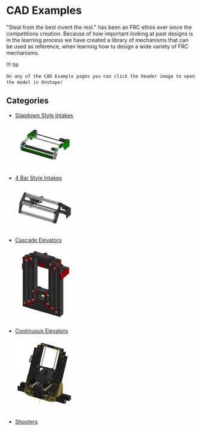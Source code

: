 <style>
img {
    clear: both;
    align: left;
    width: 30%;
    margin: 0 0 0.4rem 0.4rem;
}
</style>


# CAD Examples

"Steal from the best invent the rest." has been an FRC ethos ever since the competitions creation. Because of how important looking at past designs is in the learning process we have created a library of mechanisms that can be used as reference, when learning how to design a wide variety of FRC mechanisms.

!!! tip

    On any of the CAD Example pages you can click the header image to open the model in Onshape!

## Categories

- [Slapdown Style Intakes](intake/slapdown/index.md)

    ![](../img/cad-examples/slapdown-example.webp)

- [4 Bar Style Intakes](intake/4bar/index.md)

    ![](../img/cad-examples/4bar-example.webp)

- [Cascade Elevators](elevator/cascade/index.md)

    ![](../img/cad-examples/cascade-example.webp)

- [Continuous Elevators](elevator/continuous/index.md)

    ![](../img/cad-examples/continuous-example.webp)

- [Shooters](shooter/index.md)